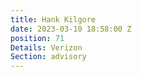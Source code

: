 ```yaml
---
title: Hank Kilgore
date: 2023-03-10 18:58:00 Z
position: 71
Details: Verizon
Section: advisory
---
```


